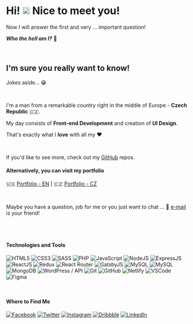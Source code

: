 # Hi! <img height="20" src="https://media.giphy.com/media/hvRJCLFzcasrR4ia7z/giphy.gif"> Nice to meet you!

Now I will answer the first and very ... important question!

**_Who the hell am I?_** :thinking:

<br>

## I'm sure you really want to know!

Jokes aside... :grin:

<br>

I'm a man from a remarkable country right in the middle of Europe - **Czech Republic** :czech_republic:.

My day consists of **Front-end Development** and creation of **UI Design**.

That's exactly what I **love** with all my :heart:

<br>

If you'd like to see more, check out my [GitHub](https://github.com/devmaroy?tab=repositories) repos.

#### Alternatively, you can visit my portfolio

:us: [Portfolio - EN](https://marekmatejovic.com/) |
:czech_republic: [Portfolio - CZ](https://marekmatejovic.cz/)

<br>

Maybe you have a question, job for me or you just want to chat ... :email: [e-mail](mailto:hello@devmaroy.com) is your friend!

<br>

#

#### Technologies and Tools

<p>
  <img src="https://img.shields.io/badge/HTML5-E34F26?style=for-the-badge&logo=html5&logoColor=white" alt="HTML5" title="HTML5" />
  <img src="https://img.shields.io/badge/CSS3-1572B6?style=for-the-badge&logo=css3&logoColor=white" alt="CSS3" title="CSS3" />
  <img src="https://img.shields.io/badge/Sass-CC6699?style=for-the-badge&logo=sass&logoColor=white" alt="SASS" title="SASS" />
  <img src="https://img.shields.io/badge/PHP-777BB4?style=for-the-badge&logo=php&logoColor=white" alt="PHP" title="PHP" />
  <img src="https://img.shields.io/badge/JavaScript-F7DF1E?style=for-the-badge&logo=javascript&logoColor=black" alt="JavaScript" title="JavaScript" />
  <img src="https://img.shields.io/badge/Node.js-43853D?style=for-the-badge&logo=node-dot-js&logoColor=white" alt="NodeJS" title="NodeJS" />
  <img src="https://img.shields.io/badge/Express.js-000000?style=for-the-badge&logo=express&logoColor=white" alt="ExpressJS" title="ExpressJS" />
  <img src="https://img.shields.io/badge/React-20232A?style=for-the-badge&logo=react&logoColor=61DAFB" alt="ReactJS" title="ReactJS" />
  <img src="https://img.shields.io/badge/Redux-593D88?style=for-the-badge&logo=redux&logoColor=white" alt="Redux" title="Redux" />
  <img src="https://img.shields.io/badge/React_Router-CA4245?style=for-the-badge&logo=react-router&logoColor=white" alt="React Router" title="React Router" />
  <img src="https://img.shields.io/badge/Gatsby-663399?style=for-the-badge&logo=gatsby&logoColor=white" alt="GatsbyJS" title="GatsbyJS" />
  <img src="https://img.shields.io/badge/GraphQl-E10098?style=for-the-badge&logo=graphql&logoColor=white" alt="MySQL" title="GraphQL" />
  <img src="https://img.shields.io/badge/MySQL-00000F?style=for-the-badge&logo=mysql&logoColor=white" alt="MySQL" title="MySQL" />
  <img src="https://img.shields.io/badge/MongoDB-4EA94B?style=for-the-badge&logo=mongodb&logoColor=white" alt="MongoDB" title="MongoDB" />
  <img src="https://img.shields.io/badge/Wordpress-21759B?style=for-the-badge&logo=wordpress&logoColor=white" alt="WordPress / API" title="WordPress / API" />
  <img src="https://img.shields.io/badge/Git-F05032?style=for-the-badge&logo=git&logoColor=white" alt="Git" title="Git" />
  <img src="https://img.shields.io/badge/GitHub-100000?style=for-the-badge&logo=github&logoColor=white" alt="GitHub" title="GitHub" />
  <img src="https://img.shields.io/badge/Netlify-00C7B7?style=for-the-badge&logo=netlify&logoColor=white" alt="Netlify" title="Netlify" />
  <img src="https://img.shields.io/badge/Visual_Studio_Code-0078D4?style=for-the-badge&logo=visual%20studio%20code&logoColor=white" alt="VSCode" title="VSCode" />
  <img src="https://img.shields.io/badge/Figma-F24E1E?style=for-the-badge&logo=figma&logoColor=white" alt="Figma" title="Figma" />
</p>

<br>

#### Where to Find Me

[<img src="https://img.shields.io/badge/Facebook-1877F2?style=for-the-badge&logo=facebook&logoColor=white" alt="Facebook" title="Facebook" />](https://facebook.com/devmaroy)
[<img src="https://img.shields.io/badge/Twitter-1DA1F2?style=for-the-badge&logo=twitter&logoColor=white" alt="Twitter" title="Twitter" />](https://twitter.com/devmaroy)
[<img src="https://img.shields.io/badge/Instagram-E4405F?style=for-the-badge&logo=instagram&logoColor=white" alt="Instagram" title="Instagram" />](https://instagram.com/devmaroy)
[<img src="https://img.shields.io/badge/Dribbble-EA4C89?style=for-the-badge&logo=dribbble&logoColor=white" alt="Dribbble" title="Dribbble" />](https://dribbble.com/devmaroy)
[<img src="https://img.shields.io/badge/LinkedIn-0077B5?style=for-the-badge&logo=linkedin&logoColor=white" alt="LinkedIn" title="LinkedIn" />](https://linkedin.com/in/devmaroy)
